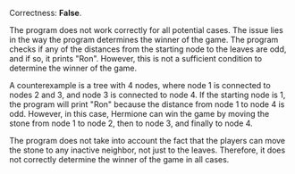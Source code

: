Correctness: **False**.

The program does not work correctly for all potential cases. The issue lies in the way the program determines the winner of the game. The program checks if any of the distances from the starting node to the leaves are odd, and if so, it prints "Ron". However, this is not a sufficient condition to determine the winner of the game.

A counterexample is a tree with 4 nodes, where node 1 is connected to nodes 2 and 3, and node 3 is connected to node 4. If the starting node is 1, the program will print "Ron" because the distance from node 1 to node 4 is odd. However, in this case, Hermione can win the game by moving the stone from node 1 to node 2, then to node 3, and finally to node 4.

The program does not take into account the fact that the players can move the stone to any inactive neighbor, not just to the leaves. Therefore, it does not correctly determine the winner of the game in all cases.